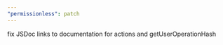 ```yaml
---
"permissionless": patch
---
```


fix JSDoc links to documentation for actions and getUserOperationHash

